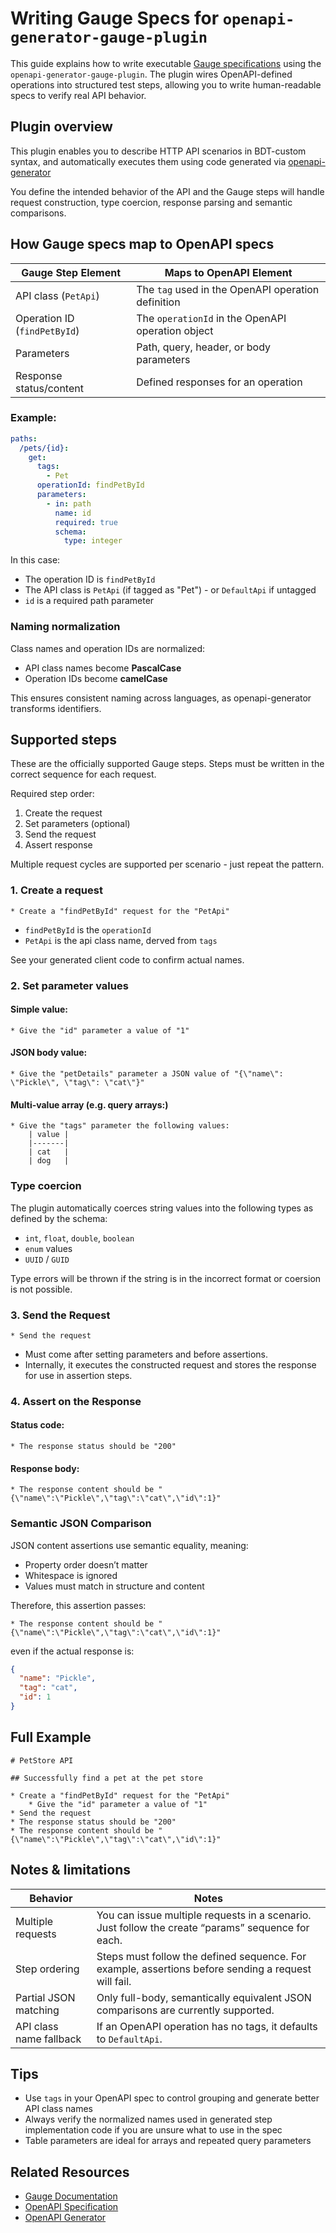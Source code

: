 # Writing Gauge Specs for `openapi-generator-gauge-plugin`

This guide explains how to write executable [Gauge specifications](https://docs.gauge.org/writing-specifications) using the `openapi-generator-gauge-plugin`. The plugin wires OpenAPI-defined operations into structured test steps, allowing you to write human-readable specs to verify real API behavior.

## Plugin overview

This plugin enables you to describe HTTP API scenarios in BDT-custom syntax, and automatically executes them using code generated via [openapi-generator](https://github.com/OpenAPITools/openapi-generator)

You define the intended behavior of the API and the Gauge steps will handle request construction, type coercion, response parsing and semantic comparisons.

## How Gauge specs map to OpenAPI specs

| Gauge Step Element           | Maps to OpenAPI Element                            |
|------------------------------|----------------------------------------------------|
| API class (`PetApi`)     | The `tag` used in the OpenAPI operation definition |
| Operation ID (`findPetById`) | The `operationId` in the OpenAPI operation object  |
| Parameters                   | Path, query, header, or body parameters            |
| Response status/content      | Defined responses for an operation                 |

### Example:
```yaml
paths:
  /pets/{id}:
    get:
      tags:
        - Pet
      operationId: findPetById
      parameters:
        - in: path
          name: id
          required: true
          schema:
            type: integer
```

In this case:

- The operation ID is `findPetById`
- The API class is `PetApi` (if tagged as "Pet") - or `DefaultApi` if untagged
- `id` is a required path parameter


### Naming normalization

Class names and operation IDs are normalized:

- API class names become **PascalCase**
- Operation IDs become **camelCase**

This ensures consistent naming across languages, as openapi-generator transforms identifiers.

## Supported steps

These are the officially supported Gauge steps. Steps must be written in the correct sequence for each request.

Required step order:

1. Create the request
1. Set parameters (optional)
1. Send the request
1. Assert response

Multiple request cycles are supported per scenario - just repeat the pattern.

### 1. Create a request

```gauge
* Create a "findPetById" request for the "PetApi"
```

* `findPetById` is the `operationId`
* `PetApi` is the api class name, derved from `tags`

See your generated client code to confirm actual names.

### 2. Set parameter values

#### Simple value:

```gauge
* Give the "id" parameter a value of "1"
```

#### JSON body value:

```gauge
* Give the "petDetails" parameter a JSON value of "{\"name\": \"Pickle\", \"tag\": \"cat\"}"
```

#### Multi-value array (e.g. query arrays:)

```gauge
* Give the "tags" parameter the following values:
    | value |
    |-------|
    | cat   |
    | dog   |
```

### Type coercion

The plugin automatically coerces string values into the following types as defined by the schema:

- `int`, `float`, `double`, `boolean`
- `enum` values
- `UUID` / `GUID`

Type errors will be thrown if the string is in the incorrect format or coersion is not possible.

### 3. Send the Request

``` gauge
* Send the request
```

- Must come after setting parameters and before assertions.
- Internally, it executes the constructed request and stores the response for use in assertion steps.

### 4. Assert on the Response

#### Status code:

``` gauge
* The response status should be "200"
```

#### Response body:

```gauge
* The response content should be "{\"name\":\"Pickle\",\"tag\":\"cat\",\"id\":1}"
```

### Semantic JSON Comparison

JSON content assertions use semantic equality, meaning:

- Property order doesn’t matter
- Whitespace is ignored
- Values must match in structure and content

Therefore, this assertion passes:

```gauge
* The response content should be "{\"name\":\"Pickle\",\"tag\":\"cat\",\"id\":1}"
```

even if the actual response is:

```json
{
  "name": "Pickle",
  "tag": "cat",
  "id": 1
}
```

## Full Example

```gauge
# PetStore API

## Successfully find a pet at the pet store

* Create a "findPetById" request for the "PetApi"
    * Give the "id" parameter a value of "1"
* Send the request
* The response status should be "200"
* The response content should be "{\"name\":\"Pickle\",\"tag\":\"cat\",\"id\":1}"
```

## Notes & limitations

| Behavior                | Notes                                                                                                |
|-------------------------|------------------------------------------------------------------------------------------------------|
| Multiple requests       | You can issue multiple requests in a scenario. Just follow the create “params” sequence for each.    |
| Step ordering           | Steps must follow the defined sequence. For example, assertions before sending a request will fail.  |
| Partial JSON matching   | Only full-body, semantically equivalent JSON comparisons are currently supported.                    |
| API class name fallback | If an OpenAPI operation has no tags, it defaults to `DefaultApi`.                                    |

## Tips

- Use `tags` in your OpenAPI spec to control grouping and generate better API class names
- Always verify the normalized names used in generated step implementation code if you are unsure what to use in the spec
- Table parameters are ideal for arrays and repeated query parameters

## Related Resources

- [Gauge Documentation](https://docs.gauge.org/)
- [OpenAPI Specification](https://swagger.io/specification/)
- [OpenAPI Generator](https://github.com/OpenAPITools/openapi-generator)

